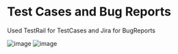 # Test Cases and Bug Reports
Used TestRail for TestCases and Jira for BugReports

![image](https://user-images.githubusercontent.com/116346013/198852178-92b8bdc2-2f0d-4ab7-85aa-2437efd230ff.png)
![image](https://user-images.githubusercontent.com/116346013/198852142-7822474c-7284-456b-bf60-1546d387f134.png)
